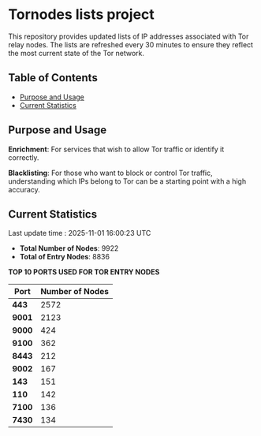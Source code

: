 # Tornodes lists project

This repository provides updated lists of IP addresses associated with Tor relay nodes. The lists are refreshed every 30 minutes to ensure they reflect the most current state of the Tor network.

## Table of Contents

- [Purpose and Usage](#purpose-and-usage)
- [Current Statistics](#current-statistics)


## Purpose and Usage

**Enrichment**: For services that wish to allow Tor traffic or identify it correctly.

**Blacklisting**: For those who want to block or control Tor traffic, understanding which IPs belong to Tor can be a starting point with a high accuracy.

## Current Statistics

Last update time : 2025-11-01 16:00:23 UTC

- **Total Number of Nodes**: 9922
- **Total of Entry Nodes**: 8836

**TOP 10 PORTS USED FOR TOR ENTRY NODES**

| **Port** | **Number of Nodes** |
|------|-----------------|
| **443**   | 2572  |
| **9001**   | 2123  |
| **9000**   | 424  |
| **9100**   | 362  |
| **8443**   | 212  |
| **9002**   | 167  |
| **143**   | 151  |
| **110**   | 142  |
| **7100**   | 136  |
| **7430**   | 134  |

